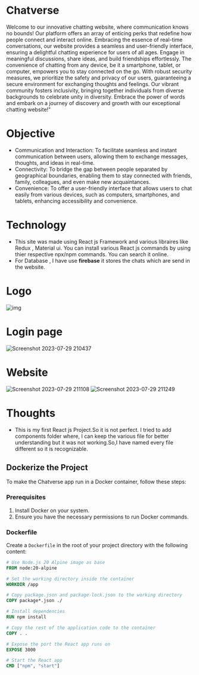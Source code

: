 # Chatverse
Welcome to our innovative chatting website, where communication knows no bounds! Our 
platform offers an array of enticing perks that redefine how people connect and interact 
online. Embracing the essence of real-time conversations, our website provides a seamless 
and user-friendly interface, ensuring a delightful chatting experience for users of all ages. 
Engage in meaningful discussions, share ideas, and build friendships effortlessly. The 
convenience of chatting from any device, be it a smartphone, tablet, or computer, empowers 
you to stay connected on the go. With robust security measures, we prioritize the safety and 
privacy of our users, guaranteeing a secure environment for exchanging thoughts and 
feelings. Our vibrant community fosters inclusivity, bringing together individuals from 
diverse backgrounds to celebrate unity in diversity. Embrace the power of words and embark 
on a journey of discovery and growth with our exceptional chatting website!"

# Objective
* Communication and Interaction: To facilitate seamless and instant communication between users,
  allowing them to exchange messages, thoughts, and ideas in real-time.
* Connectivity: To bridge the gap between people separated by geographical boundaries,
  enabling them to stay connected with friends, family, colleagues, and even make new acquaintances.
* Convenience: To offer a user-friendly interface that allows users to chat easily from various devices,
  such as computers, smartphones, and tablets, enhancing accessibility and convenience.

# Technology
* This site was made using React js Framework and various libraires like Redux , Material ui.
  You can install various React js commands by using thier respective npx/npm commands.
  You can search it online.
* For Database , I have use **firebase** it stores the chats which are send in the website.

# Logo 
![img](https://github.com/AkarshanGupta/chat/assets/115368981/87966dde-0292-45c0-bf28-97bb87636141)

# Login page
![Screenshot 2023-07-29 210437](https://github.com/AkarshanGupta/chat/assets/115368981/dd8747f4-6047-484e-afd8-24f7bcda51f5)

# Website 
![Screenshot 2023-07-29 211108](https://github.com/AkarshanGupta/chat/assets/115368981/1d30e906-f27e-4468-ad6b-c54e4e6c6b09)
![Screenshot 2023-07-29 211249](https://github.com/AkarshanGupta/chat/assets/115368981/9338ef79-3b36-45aa-bdac-6048392840be)

# Thoughts 
* This is my first React js Project.So it is not perfect.
  I tried to add components folder where, I can keep the various file
  for better understanding but it was not working.So,I have named every file different 
  so it is recognizable.

## Dockerize the Project

To make the Chatverse app run in a Docker container, follow these steps:

### Prerequisites

1. Install Docker on your system.
2. Ensure you have the necessary permissions to run Docker commands.

### Dockerfile

Create a `Dockerfile` in the root of your project directory with the following content:

```dockerfile
# Use Node.js 20 Alpine image as base
FROM node:20-alpine

# Set the working directory inside the container
WORKDIR /app

# Copy package.json and package-lock.json to the working directory
COPY package*.json ./ 

# Install dependencies
RUN npm install

# Copy the rest of the application code to the container
COPY . . 

# Expose the port the React app runs on
EXPOSE 3000

# Start the React app
CMD ["npm", "start"]





